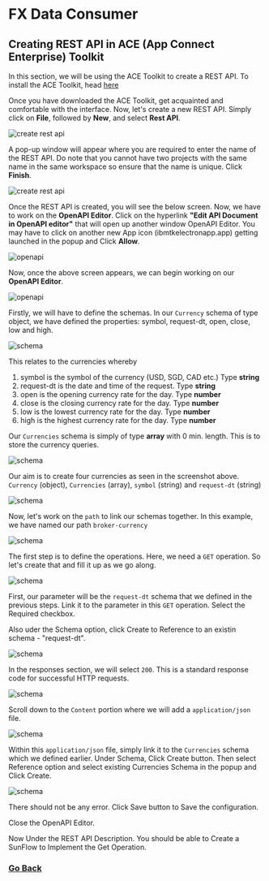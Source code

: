 # FX Data Consumer

## Creating REST API in ACE (App Connect Enterprise) Toolkit

In this section, we will be using the ACE Toolkit to create a REST API. To install the ACE Toolkit, head [here](https://www.ibm.com/docs/en/app-connect/11.0.0?topic=sh-how-can-i-try-out-app-connect-enterprise)

Once you have downloaded the ACE Toolkit, get acquainted and comfortable with the interface. Now, let's create a new REST API. Simply click on **File**, followed by **New**, and select **Rest API**.  

![create rest api](create-rest-api.png)

A pop-up window will appear where you are required to enter the name of the REST API. Do note that you cannot have two projects with the same name in the same workspace so ensure that the name is unique. Click **Finish**.

![create rest api](create-rest-api2.png)

Once the REST API is created, you will see the below screen. Now, we have to work on the **OpenAPI Editor**. Click on the hyperlink  **"Edit API Document in OpenAPI editor"** that will open up another window OpenAPI Editor. You may have to click on another new App icon (ibmtkelectronapp.app) getting launched in the popup and Click **Allow**.

![openapi](openapi-editor.png)

Now, once the above screen appears, we can begin working on our **OpenAPI Editor**. 

![openapi](openapi-editor2.png)

Firstly, we will have to define the schemas. In our `Currency` schema of type object, we have defined the properties: symbol, request-dt, open, close, low and high. 

![schema](currency-schema.png)

This relates to the currencies whereby

1) symbol is the symbol of the currency (USD, SGD, CAD etc.) Type **string** <BR>
2) request-dt is the date and time of the request. Type **string** <BR>
3) open is the opening currency rate for the day. Type **number**  <BR>
4) close is the closing currency rate for the day. Type **number** <BR>
5) low is the lowest currency rate for the day. Type **number** <BR>
6) high is the highest currency rate for the day. Type **number**  <BR>

Our `Currencies` schema is simply of type **array** with 0 min. length. This is to store the currency queries. 

![schema](schema-currencies.png)

Our aim is to create four currencies as seen in the screenshot above. `Currency` (object), `Currencies` (array), `symbol` (string) and `request-dt` (string) 

![schema](final-schemas.png)

Now, let's work on the `path` to link our schemas together. In this example, we have named our path `broker-currency`

![schema](path-1.png)

The first step is to define the operations. Here, we need a `GET` operation. So let's create that and fill it up as we go along. 

![schema](path-operations.png)

First, our parameter will be the `request-dt` schema that we defined in the previous steps. Link it to the parameter in this `GET` operation. Select the Required checkbox.

Also uder the Schema option, click Create to Reference to an existin schema - "request-dt".

![schema](path-operations-parameters.png)

In the responses section, we will select `200`. This is a standard response code for successful HTTP requests. 

![schema](path-operations-responses.png)

Scroll down to the `Content` portion where we will add a `application/json` file.

![schema](path-operations-responses-2.png)

Within this `application/json` file, simply link it to the `Currencies` schema which we defined earlier. Under Schema, Click Create button. Then select Reference option and select existing Currencies Schema in the popup and Click Create.

![schema](path-operations-responses-3.png)

There should not be any error. Click Save button to Save the configuration.

Close the OpenAPI Editor.

Now Under the REST API Description. You should be able to Create a SunFlow to Implement the Get Operation.

### [Go Back](../README.md/#solution-build)